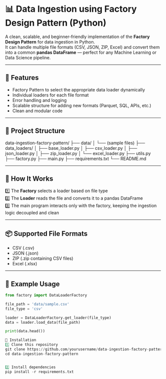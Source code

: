 # 📊 Data Ingestion using Factory Design Pattern (Python)

A clean, scalable, and beginner-friendly implementation of the **Factory Design Pattern** for data ingestion in Python.  
It can handle multiple file formats (CSV, JSON, ZIP, Excel) and convert them into a common **pandas DataFrame** — perfect for any Machine Learning or Data Science pipeline.

---

## 📌 Features
- Factory Pattern to select the appropriate data loader dynamically
- Individual loaders for each file format
- Error handling and logging
- Scalable structure for adding new formats (Parquet, SQL, APIs, etc.)
- Clean and modular code

---

## 📂 Project Structure

data-ingestion-factory-pattern/
├── data/
│ └── (sample files)
├── data_loaders/
│ ├── base_loader.py
│ ├── csv_loader.py
│ ├── json_loader.py
│ ├── zip_loader.py
│ └── excel_loader.py
├── utils.py
├── factory.py
├── main.py
├── requirements.txt
└── README.md

---

## 🚀 How It Works

1️⃣ The **Factory** selects a loader based on file type  
2️⃣ The **Loader** reads the file and converts it to a pandas DataFrame  
3️⃣ The main program interacts only with the factory, keeping the ingestion logic decoupled and clean  

---

## 📦 Supported File Formats

- CSV (.csv)
- JSON (.json)
- ZIP (.zip containing CSV files)
- Excel (.xlsx)

---

## 📝 Example Usage

```python
from factory import DataLoaderFactory

file_path = 'data/sample.csv'
file_type = 'csv'

loader = DataLoaderFactory.get_loader(file_type)
data = loader.load_data(file_path)

print(data.head())

🔧 Installation
1️⃣ Clone this repository
git clone https://github.com/yourusername/data-ingestion-factory-pattern.git
cd data-ingestion-factory-pattern


2️⃣ Install dependencies
pip install -r requirements.txt